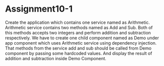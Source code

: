 # Assignment10-1

Create the application which contains one service named as Arithmetic. 
Arithmetic service contains two methods named as Add and Sub. Both of this methods accepts two integers and perform addition and subtraction respectively.
We have to create one child component named as Demo under app component which uses Arithmetic service using dependency injection.
That methods from the service add and sub should be called from Demo component by passing some hardcoded values. And display the result of addition and subtraction inside Demo Component.
